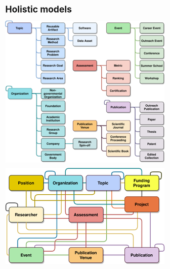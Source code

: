 # Holistic models

![natural-hierarchy](https://raw.githubusercontent.com/nvbach91/iga-knerd/ac452ee155d9458b7f91d729850a9b7593137b7c/models/natural-concept-hierarchy.svg)


![relationship-model](https://raw.githubusercontent.com/nvbach91/iga-knerd/ac452ee155d9458b7f91d729850a9b7593137b7c/models/relationship-model.svg)